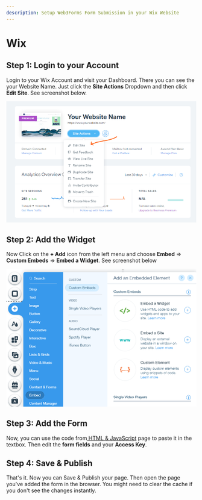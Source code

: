 ```yaml
---
description: Setup Web3Forms Form Submission in your Wix Website
---
```


# Wix

## Step 1: Login to your Account

Login to your Wix Account and visit your Dashboard. There you can see the your Website Name. Just click the **Site Actions** Dropdown and then click **Edit Site**. See screenshot below.

![](../../.gitbook/assets/image.png)

## Step 2: Add the Widget

Now Click on the **+ Add** icon from the left menu and choose **Embed** =&gt; **Custom Embeds** =&gt; **Embed a Widget**. See screenshot below

![](../../.gitbook/assets/image%20%281%29.png)

## Step 3: Add the Form

Now, you can use the code from[ HTML & JavaScript](../html-and-javascript.md) page to paste it in the textbox. Then edit the **form fields** and your **Access Key**.

## Step 4: Save & Publish

That's it. Now you can Save & Publish your page. Then open the page you've added the form in the browser. You might need to clear the cache if you don't see the changes instantly.

